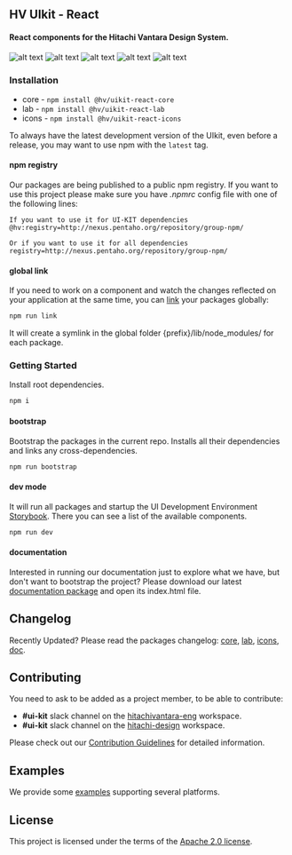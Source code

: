## HV UIkit - React
#### React components for the Hitachi Vantara Design System.

![alt text](https://img.shields.io/badge/node-11.10.0-brightgreen.svg)
![alt text](https://img.shields.io/badge/license-Apache%202-blue.svg)
![alt text](https://img.shields.io/badge/plataforms-chrome%20%7C%20firefox%20%7C%20safari%20%7C%20edge%20%7C%20ie%2011-blue.svg)
![alt text](https://img.shields.io/badge/core--coverage-80%25-green.svg)
![alt text](https://img.shields.io/badge/lab--coverage-68%25-orange.svg)


### Installation
  - core - ```npm install @hv/uikit-react-core```
  - lab - ```npm install @hv/uikit-react-lab```
  - icons - ```npm install @hv/uikit-react-icons```

To always have the latest development version of the UIkit, even before a release, you may want to use npm with the `latest` tag.

#### npm registry
Our packages are being published to a public npm registry. If you want to use this project please make sure you have _.npmrc_ config file with one of the following lines:

```
If you want to use it for UI-KIT dependencies
@hv:registry=http://nexus.pentaho.org/repository/group-npm/

Or if you want to use it for all dependencies
registry=http://nexus.pentaho.org/repository/group-npm/
```
#### global link
If you need to work on a component and watch the changes reflected on your application at the same time, you can [link](https://docs.npmjs.com/cli/link.html) your packages globally:

```bash
npm run link
```

It will create a symlink in the global folder {prefix}/lib/node_modules/<package> for each package.

### Getting Started
Install root dependencies.

```bash
npm i
```

#### bootstrap

Bootstrap the packages in the current repo. Installs all their dependencies and links any cross-dependencies.

```bash
npm run bootstrap
```

#### dev mode

It will run all packages and startup the UI Development Environment [Storybook](https://storybook.js.org/). There you can see a list of the available components.

```bash
npm run dev
```

#### documentation
Interested in running our documentation just to explore what we have, but don't want to bootstrap the project? 
Please download our latest [documentation package](https://nexus.pentaho.org/#browse/search/npm=name.raw%3Duikit-react-doc) and open its index.html file.   

## Changelog
Recently Updated? Please read the packages changelog: [core](https://github.com/pentaho/hv-uikit-react/blob/alpha/packages/core/CHANGELOG.md), [lab](https://github.com/pentaho/hv-uikit-react/blob/alpha/packages/lab/CHANGELOG.md), [icons](https://github.com/pentaho/hv-uikit-react/blob/alpha/packages/icons/CHANGELOG.md), [doc](https://github.com/pentaho/hv-uikit-react/blob/alpha/packages/doc/CHANGELOG.md).

## Contributing
You need to ask to be added as a project member, to be able to contribute:

- **#ui-kit** slack channel on the [hitachivantara-eng](https://hitachivantara-eng.slack.com/messages/CFY74GK6G) workspace.
- **#ui-kit** slack channel on the [hitachi-design](https://hitachi-design.slack.com/messages/CGC1E37J9/) workspace.

Please check out our [Contribution Guidelines](https://github.com/pentaho/hv-uikit-react/blob/alpha/CONTRIBUTING.md) for detailed information.

## Examples

We provide some [examples](https://github.com/pentaho/hv-uikit-react/tree/alpha/examples) supporting several platforms.

## License
This project is licensed under the terms of the [Apache 2.0 license](https://github.com/pentaho/hv-uikit-react/blob/alpha/LICENSE.md).


